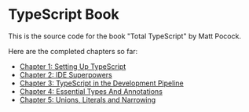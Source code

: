 # TypeScript Book

This is the source code for the book "Total TypeScript" by Matt Pocock.

Here are the completed chapters so far:

- [Chapter 1: Setting Up TypeScript](./chapters/01-setup-typescript.md)
- [Chapter 2: IDE Superpowers](./chapters/02-ide-superpowers.md)
- [Chapter 3: TypeScript in the Development Pipeline](./chapters/03-typescript-in-the-development-pipeline.md)
- [Chapter 4: Essential Types And Annotations](./chapters/04-essential-types-and-annotations.md)
- [Chapter 5: Unions, Literals and Narrowing](./chapters/05-unions-literals-and-narrowing.md)

